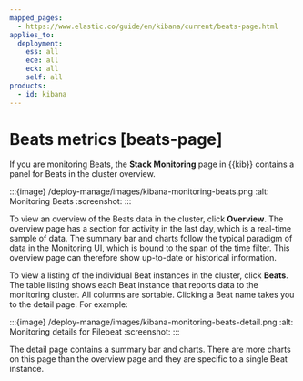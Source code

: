 ```yaml
---
mapped_pages:
  - https://www.elastic.co/guide/en/kibana/current/beats-page.html
applies_to:
  deployment:
    ess: all
    ece: all
    eck: all
    self: all
products:
  - id: kibana
---
```




# Beats metrics [beats-page]


If you are monitoring Beats, the **Stack Monitoring** page in {{kib}} contains a panel for Beats in the cluster overview.

:::{image} /deploy-manage/images/kibana-monitoring-beats.png
:alt: Monitoring Beats
:screenshot:
:::

To view an overview of the Beats data in the cluster, click **Overview**. The overview page has a section for activity in the last day, which is a real-time sample of data. The summary bar and charts follow the typical paradigm of data in the Monitoring UI, which is bound to the span of the time filter. This overview page can therefore show up-to-date or historical information.

To view a listing of the individual Beat instances in the cluster, click **Beats**. The table listing shows each Beat instance that reports data to the monitoring cluster. All columns are sortable. Clicking a Beat name takes you to the detail page. For example:

:::{image} /deploy-manage/images/kibana-monitoring-beats-detail.png
:alt: Monitoring details for Filebeat
:screenshot:
:::

The detail page contains a summary bar and charts. There are more charts on this page than the overview page and they are specific to a single Beat instance.

